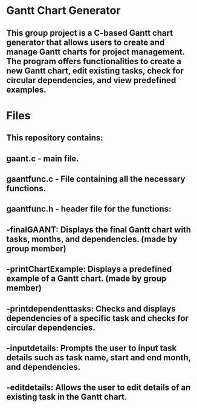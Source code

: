 # Gantt Chart Generator
## This group project is a C-based Gantt chart generator that allows users to create and manage Gantt charts for project management. The program offers functionalities to create a new Gantt chart, edit existing tasks, check for circular dependencies, and view predefined examples.

# Files
## This repository contains:
## gaant.c - main file.
## gaantfunc.c - File containing all the necessary functions.
## gaantfunc.h - header file for the functions:
## -finalGAANT: Displays the final Gantt chart with tasks, months, and dependencies. (made by group member)
## -printChartExample: Displays a predefined example of a Gantt chart. (made by group member)
## -printdependenttasks: Checks and displays dependencies of a specific task and checks for circular dependencies.
## -inputdetails: Prompts the user to input task details such as task name, start and end month, and dependencies.
## -editdetails: Allows the user to edit details of an existing task in the Gantt chart.


